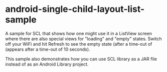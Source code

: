 android-single-child-layout-list-sample
===========================

A sample for SCL that shows how one might use it in a ListView screen where there are also special views for "loading" and "empty" states. Switch off your WiFi and hit Refresh to see the empty state (after a time-out of (appears after a time-out of 10 seconds).

This sample also demonstrates how you can use SCL library as a JAR file instead of as an Android Library project.


